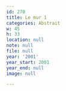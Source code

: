 ```yaml
---
id: 270
title: Le mur 1
categories: Abstrait
w: 45
h: 33
location: null
note: null
file: null
year: '2001'
year_start: 2001
year_end: null
image: null

---
```

